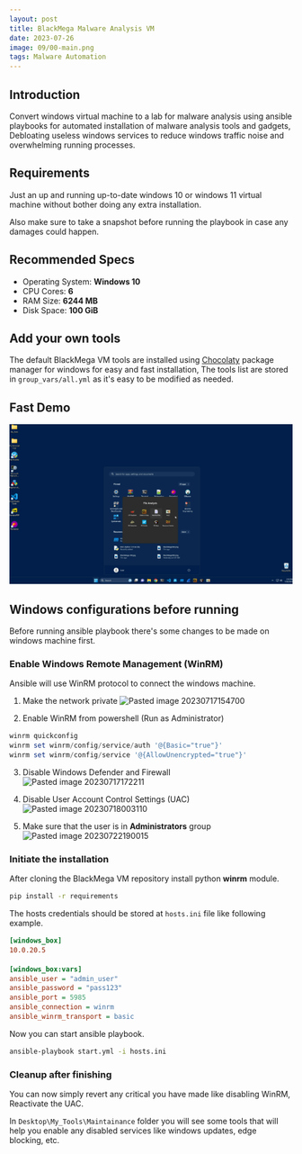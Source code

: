 ```yaml
---
layout: post
title: BlackMega Malware Analysis VM
date: 2023-07-26
image: 09/00-main.png
tags: Malware Automation
---
```

## Introduction

Convert windows virtual machine to a lab for malware analysis using ansible playbooks for automated installation of malware analysis tools and gadgets, Debloating useless windows services to reduce windows traffic noise and overwhelming running processes.

## Requirements

Just an up and running up-to-date windows 10 or windows 11 virtual machine without bother doing any extra installation.

Also make sure to take a snapshot before running the playbook in case any damages could happen.

## Recommended Specs

- Operating System: **Windows 10**
- CPU Cores: **6**
- RAM Size: **6244 MB**
- Disk Space: **100 GiB**

## Add your own tools

The default BlackMega VM tools are installed using [Chocolaty](https://chocolatey.org/) package manager for windows for easy and fast installation, The tools list are stored in `group_vars/all.yml` as it's easy to be modified as needed.

## Fast Demo

[![](/img/09/01-Thum.png)](/img/09/BlackMega-VM_Demo.mp4)

## Windows configurations before running

Before running ansible playbook there's some changes to be made on windows machine first.

### Enable Windows Remote Management (WinRM)

Ansible will use WinRM protocol to connect the windows machine.

1. Make the network private
![Pasted image 20230717154700](https://github.com/r0ttenbeef/BlackMega-VM/assets/48027449/e67ca391-d4a3-400b-9d11-605434a14501)

2. Enable WinRM from powershell (Run as Administrator)
```powershell
winrm quickconfig
winrm set winrm/config/service/auth '@{Basic="true"}'
winrm set winrm/config/service '@{AllowUnencrypted="true"}'
```


3. Disable Windows Defender and Firewall
![Pasted image 20230717172211](https://github.com/r0ttenbeef/BlackMega-VM/assets/48027449/1e87666d-2bcb-454b-9bee-e73182a6f4fa)

4. Disable User Account Control Settings (UAC)
![Pasted image 20230718003110](https://github.com/r0ttenbeef/BlackMega-VM/assets/48027449/d0c84f78-ee5e-4f43-bd29-8cb66b32500d)

5. Make sure that the user is in **Administrators** group
![Pasted image 20230722190015](https://github.com/r0ttenbeef/BlackMega-VM/assets/48027449/1ec81bee-e288-48cd-92f0-2794d5de2f5e)

### Initiate the installation

After cloning the BlackMega VM repository install python **winrm** module.

```bash
pip install -r requirements
```


The hosts credentials should be stored at `hosts.ini` file like following example.

```ini
[windows_box]
10.0.20.5

[windows_box:vars]
ansible_user = "admin_user"
ansible_password = "pass123"
ansible_port = 5985
ansible_connection = winrm
ansible_winrm_transport = basic
```


Now you can start ansible playbook.

```bash
ansible-playbook start.yml -i hosts.ini
```


### Cleanup after finishing

You can now simply revert any critical you have made like disabling WinRM, Reactivate the UAC.

In `Desktop\My_Tools\Maintainance` folder you will see some tools that will help you enable any disabled services like windows updates, edge blocking, etc.
